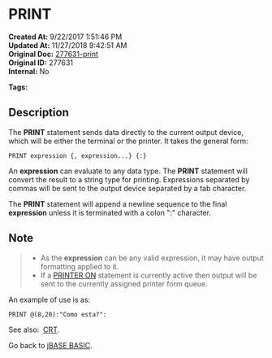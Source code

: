 # PRINT

**Created At:** 9/22/2017 1:51:46 PM  
**Updated At:** 11/27/2018 9:42:51 AM  
**Original Doc:** [277631-print](https://docs.jbase.com/36868-jbase-basic/277631-print)  
**Original ID:** 277631  
**Internal:** No  

**Tags:**
<badge text='printing' vertical='middle' />
<badge text='outpput' vertical='middle' />

## Description

The **PRINT** statement sends data directly to the current output device, which will be either the terminal or the printer. It takes the general form:

```
PRINT expression {, expression...} {:}
```

An **expression** can evaluate to any data type. The **PRINT** statement will convert the result to a string type for printing. Expressions separated by commas will be sent to the output device separated by a tab character.

The **PRINT** statement will append a newline sequence to the final **expression** unless it is terminated with a colon ":" character.

## Note

> - As the **expression** can be any valid expression, it may have output formatting applied to it.
> - If a [PRINTER ON](./../printer) statement is currently active then output will be sent to the currently assigned printer form queue.

An example of use is as:

```
PRINT @(8,20):"Como esta?":
```

See also:  [CRT](./../crt).

Go back to [jBASE BASIC](./../jbase-basic-programmers-reference-guide).
